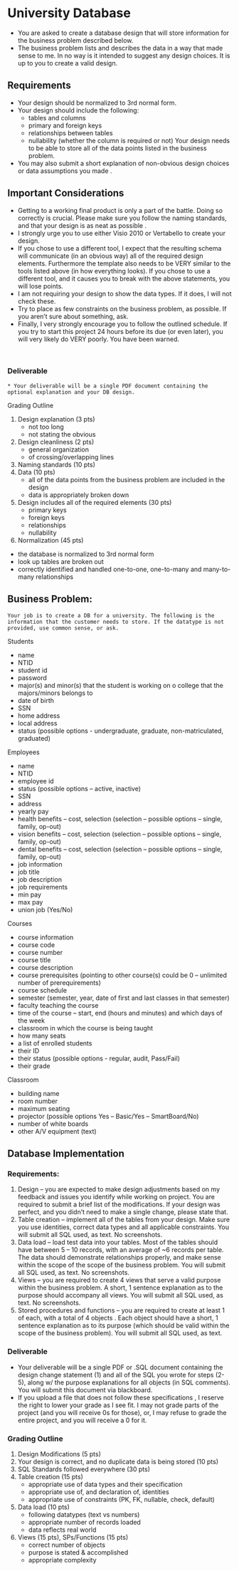 # University Database
  * You are asked to create a database design that will store information for the business problem described below. 
  * The business problem lists and describes the data in a way that made sense to me. In no way is it intended to suggest any design choices. It is up to you to create a valid design.

## Requirements
* Your design should be normalized to 3rd normal form.
* Your design should include the following:
  -	tables and columns
  -	primary and foreign keys
  -	relationships between tables
  -	nullability (whether the column is required or not)
	Your design needs to be able to store all of the data points listed in the business problem.
 * You may also submit a short explanation of non-obvious design choices or data assumptions you made .

## Important Considerations
* Getting to a working final product is only a part of the battle. Doing so correctly is crucial. Please make sure you follow the naming standards, and that your design is as neat as possible .
* I strongly urge you to use either Visio 2010 or Vertabello to create your design. 
* If you chose to use a different tool, I expect that the resulting schema will communicate (in an obvious way) all of the required design elements. Furthermore the template also needs to be VERY similar to the tools listed above (in how everything looks). If you chose to use a different tool, and it causes you to break with the above statements, you will lose points.
* I am not requiring your design to show the data types. If it does, I will not check these. 
* Try to place as few constraints on the business problem, as possible. If you aren’t sure about something, ask.
* Finally, I very strongly encourage you to follow the outlined schedule. If you try to start this project 24 hours before its due (or even later), you will very likely do VERY poorly. You have been warned. 

 
### Deliverable
	* Your deliverable will be a single PDF document containing the optional explanation and your DB design.

Grading Outline 
1. Design explanation (3 pts)
   - not too long
   - not stating the obvious
2. Design cleanliness (2 pts)
   - general organization
   - of crossing/overlapping lines
3. Naming standards (10 pts)
4. Data (10 pts)
   - all of the data points from the business problem are included in the design
   - data is appropriately broken down
5. Design includes all of the required elements (30 pts)
   -	primary keys
   - foreign keys
   - relationships
   - nullability
6.	Normalization (45 pts)
   - the database is normalized to 3rd normal form
   - look up tables are broken out
   - correctly identified and handled one-to-one, one-to-many and many-to-many relationships
 
## Business Problem:
	Your job is to create a DB for a university. The following is the information that the customer needs to store. If the datatype is not provided, use common sense, or ask.
	
Students
-	name
-	NTID
-	student id
-	password
-	major(s) and minor(s) that the student is working on
o	college that the majors/minors belongs to
-	date of birth
-	SSN
-	home address
-	local address
-	status (possible options - undergraduate, graduate, non-matriculated, graduated)

Employees
-   name
-	NTID 
-	employee id
-	status (possible options – active, inactive)
-	SSN
-	address
-	yearly pay
-	health benefits – cost, selection (selection – possible options – single, family, op-out)
-	vision benefits – cost, selection (selection – possible options – single, family, op-out)
-	dental benefits – cost, selection (selection – possible options – single, family, op-out)
-	job information
-	job title
-	job description
-	job requirements 
-	min pay
-	max pay
-	union job (Yes/No)

Courses
-	course information
-   course code
-   course number
-	course title
-	course description
- 	course prerequisites (pointing to other course(s) could be 0 – unlimited number of prerequirements)
-	course schedule
- semester (semester, year, date of first and last classes in that semester)
- 	faculty teaching the course
-	time of the course – start, end (hours and minutes) and which days of the week
-	classroom in which the course is being taught
-	how many seats
-	a list of enrolled students
-	their ID
-	their status (possible options - regular, audit, Pass/Fail)
-	their grade

Classroom
-	building name
-	room number
-	maximum seating
-	projector (possible options Yes – Basic/Yes – SmartBoard/No)
-	number of white boards
-	other A/V equipment (text) 



## Database Implementation


### Requirements:
1.	Design – you are expected to make design adjustments  based on my feedback and issues you identify while working on project. You are required to submit a brief  list of the modifications. If your design was perfect, and you didn’t need to make a single change, please state that.
2.	Table creation – implement all of the tables from your design. Make sure you use identities, correct data types and all applicable constraints. You will submit all SQL used, as text. No screenshots.
3.	Data load – load test data into your tables. Most of the tables should have between 5 – 10 records, with an average of ~6 records per table. The data should demonstrate relationships properly, and make sense within the scope of the scope of the business problem. You will submit all SQL used, as text. No screenshots.
4.	Views – you are required to create 4 views that serve a valid purpose within the business problem. A short, 1 sentence explanation as to the purpose should accompany all views. You will submit all SQL used, as text. No screenshots.
5.	Stored procedures and functions – you are required to create at least 1 of each, with a total of 4 objects . Each object should have a short, 1 sentence explanation as to its purpose (which should be valid within the scope of the business problem). You will submit all SQL used, as text. 


### Deliverable
- Your deliverable will be a single PDF or .SQL document containing the design change statement (1) and all of the SQL you wrote for steps (2-5), along w/ the purpose explanations for all objects (in SQL comments). You will submit this document via blackboard.
- If you upload a file that does not follow these specifications , I reserve the right to lower your grade as I see fit. I may not grade parts of the project (and you will receive 0s for those), or, I may refuse to grade the entire project, and you will receive a 0 for it.

### Grading Outline
1.	Design Modifications (5 pts) 
2.	Your design is correct, and no duplicate data is being stored (10 pts)
3.	SQL Standards followed everywhere (30 pts)
4.	Table creation (15 pts)
    -	appropriate use of data types and their specification 
	- appropriate use of, and declaration of, identities
	- appropriate use of constraints (PK, FK, nullable, check, default)
5.	Data load (10 pts)
	- following datatypes (text vs numbers)
	- appropriate number of records loaded
	- data reflects real world
6.	Views (15 pts), SPs/Functions (15 pts)
	- correct number of objects
	- purpose is stated & accomplished
	- appropriate complexity
